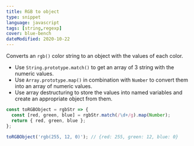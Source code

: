 ```yaml
---
title: RGB to object
type: snippet
language: javascript
tags: [string,regexp]
cover: blue-bench
dateModified: 2020-10-22
---
```


Converts an `rgb()` color string to an object with the values of each color.

- Use `String.prototype.match()` to get an array of 3 string with the numeric values.
- Use `Array.prototype.map()` in combination with `Number` to convert them into an array of numeric values.
- Use array destructuring to store the values into named variables and create an appropriate object from them.

```js
const toRGBObject = rgbStr => {
  const [red, green, blue] = rgbStr.match(/\d+/g).map(Number);
  return { red, green, blue };
};

toRGBObject('rgb(255, 12, 0)'); // {red: 255, green: 12, blue: 0}
```
